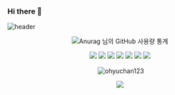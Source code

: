 ### Hi there 👋
  ![header](https://capsule-render.vercel.app/api?type=wave&color=auto&height=300&section=header&text=Ohyuchan!%20&fontSize=90)<div align="center">
   ![Anurag 님의 GitHub 사용량 통계](https://github-readme-stats.vercel.app/api?username=ohyuchan123&bg_color=30,e96443,904e95&title_color=fff&text_color=fff)
  <div align="center">
  <a href="https://www.python.org/" target="_blank"><img src="https://img.shields.io/badge/Python-3776AB?style=flat-square&logo=Python&logoColor=white"></a>
  <a href="https://www.oracle.com/kr/index.html" target="_blank"><img src="https://img.shields.io/badge/Java-007396?style=flat-square&logo=Java&logoColor=white"/></a>
  <a href="https://https://visualstudio.microsoft.com/ko//" target="_blank"><img src="https://img.shields.io/badge/C-A8B9CC?style=flat-square&logo=C&logoColor=white"></a>
  <a href="https://code.visualstudio.com//" target="_blank"><img src="https://img.shields.io/badge/HTML5-E34F26?style=flat-square&logo=HTML&logoColor=white"></a>
  <a href="https://code.visualstudio.com//" target="_blank"><img src="https://img.shields.io/badge/JavaScript-F7DF1E?style=flat-square&logo=JavaScript&logoColor=white"></a>
  <a href="https://code.visualstudio.com//" target="_blank"><img src="https://img.shields.io/badge/CSS-1572B6?style=flat-square&logo=CSS&logoColor=white"></a>
  <a href="https://nodejs.org/ko/" target="_blank"><img src="https://img.shields.io/badge/Node.js-339933?style=flat-square&logo=Node.js&logoColor=white"></a>
 <p>&nbsp;<img align="center" src="https://github-readme-stats.vercel.app/api/top-langs?username=ohyuchan123&show_icons=true&locale=en&" alt="ohyuchan123" /></p>
  <img src="https://github-readme-solvedac.hyp3rflow.vercel.app/api/?handle=yuchan123">
